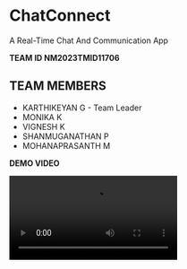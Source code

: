 # ChatConnect
A Real-Time Chat And Communication App


**TEAM ID NM2023TMID11706**

## TEAM MEMBERS
- KARTHIKEYAN G - Team Leader
- MONIKA K
- VIGNESH K
- SHANMUGANATHAN P
- MOHANAPRASANTH M



**DEMO VIDEO**

<video src="https://drive.google.com/file/d/16KP3Cn-4_1VsnKmlmegA9Ada1DQnGngx/view?usp=share_link"></video>
